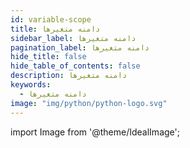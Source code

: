 ```yaml
---
id: variable-scope
title: دامنه متغیرها
sidebar_label: دامنه متغیرها
pagination_label: دامنه متغیرها
hide_title: false
hide_table_of_contents: false
description: دامنه متغیرها
keywords:
  - دامنه متغیرها
image: "img/python/python-logo.svg"
---
```


import Image from '@theme/IdealImage';
